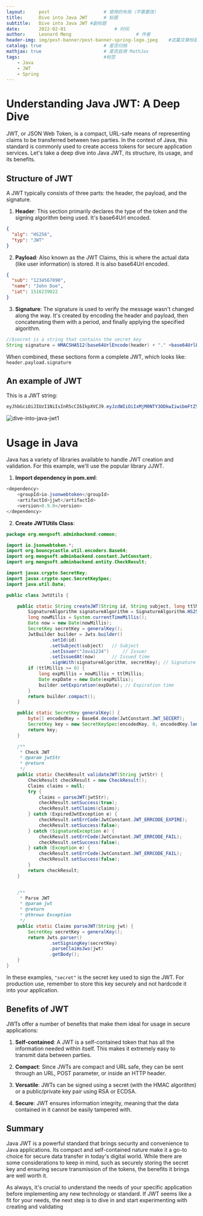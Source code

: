 ```yaml
---
layout:     post   				    # 使用的布局（不需要改）
title:      Dive into Java JWT  	# 标题 
subtitle:   Dive into Java JWT #副标题
date:       2022-02-01  				# 时间
author:     Leonard Meng						# 作者
header-img: img/post-banner/post-banner-spring-logo.jpeg 	#这篇文章标题背景图片
catalog: true 						# 是否归档
mathjax: true                       # 是否启用 MathJax
tags:								#标签
    - Java
    - JWT
    - Spring
---
```

# Understanding Java JWT: A Deep Dive 

JWT, or JSON Web Token, is a compact, URL-safe means of representing claims to be transferred between two parties. In the context of Java, this standard is commonly used to create access tokens for secure application services. Let's take a deep dive into Java JWT, its structure, its usage, and its benefits.

## Structure of JWT

A JWT typically consists of three parts: the header, the payload, and the signature.

1. **Header**: This section primarily declares the type of the token and the signing algorithm being used. It's base64Url encoded.

```json
{
  "alg": "HS256",
  "typ": "JWT"
}
```

2. **Payload**: Also known as the JWT Claims, this is where the actual data (like user information) is stored. It is also base64Url encoded.

```json
{
  "sub": "1234567890",
  "name": "John Doe",
  "iat": 1516239022
}
```

3. **Signature**: The signature is used to verify the message wasn't changed along the way. It's created by encoding the header and payload, then concatenating them with a period, and finally applying the specified algorithm.

```java
//$secret is a string that contains the secret key
String signature = HMACSHA512(base64UrlEncode(header) + "." +base64UrlEncode(payload), secret)

```


When combined, these sections form a complete JWT, which looks like: `header.payload.signature`

## An example of JWT
This is a JWT string:
```java
eyJhbGciOiJIUzI1NiIsInR5cCI6IkpXVCJ9.eyJzdWIiOiIxMjM0NTY3ODkwIiwibmFtZSI6IkpvaG4gRG9lIiwiaWF0IjoxNTE2MjM5MDIyfQ.SflKxwRJSMeKKF2QT4fwpMeJf36POk6yJV_adQssw5c
```

![dive-into-java-jwt1](https://www.menglingjun.com/img/in-post/dive-into-java-jwt1.png)

# Usage in Java

Java has a variety of libraries available to handle JWT creation and validation. For this example, we'll use the popular library JJWT.

1. **Import dependency in pom.xml**: 

```java
<dependency>
    <groupId>io.jsonwebtoken</groupId>
    <artifactId>jjwt</artifactId>
    <version>0.9.0</version>
</dependency>
```

2. **Create JWTUtils Class**:

```java
package org.mengsoft.adminbackend.common;

import io.jsonwebtoken.*;
import org.bouncycastle.util.encoders.Base64;
import org.mengsoft.adminbackend.constant.JwtConstant;
import org.mengsoft.adminbackend.entity.CheckResult;

import javax.crypto.SecretKey;
import javax.crypto.spec.SecretKeySpec;
import java.util.Date;

public class JwtUtils {

    public static String createJWT(String id, String subject, long ttlMillis) {
        SignatureAlgorithm signatureAlgorithm = SignatureAlgorithm.HS256;
        long nowMillis = System.currentTimeMillis();
        Date now = new Date(nowMillis);
        SecretKey secretKey = generalKey();
        JwtBuilder builder = Jwts.builder()
                .setId(id)
                .setSubject(subject)   // Subject
                .setIssuer("Java1234")     // Issuer
                .setIssuedAt(now)      // Issued time
                .signWith(signatureAlgorithm, secretKey); // Signature Algorithm and Secret Key
        if (ttlMillis >= 0) {
            long expMillis = nowMillis + ttlMillis;
            Date expDate = new Date(expMillis);
            builder.setExpiration(expDate); // Expiration time
        }
        return builder.compact();
    }

    public static SecretKey generalKey() {
        byte[] encodedKey = Base64.decode(JwtConstant.JWT_SECERT);
        SecretKey key = new SecretKeySpec(encodedKey, 0, encodedKey.length, "AES");
        return key;
    }

    /**
     * Check JWT
     * @param jwtStr
     * @return
     */
    public static CheckResult validateJWT(String jwtStr) {
        CheckResult checkResult = new CheckResult();
        Claims claims = null;
        try {
            claims = parseJWT(jwtStr);
            checkResult.setSuccess(true);
            checkResult.setClaims(claims);
        } catch (ExpiredJwtException e) {
            checkResult.setErrCode(JwtConstant.JWT_ERRCODE_EXPIRE);
            checkResult.setSuccess(false);
        } catch (SignatureException e) {
            checkResult.setErrCode(JwtConstant.JWT_ERRCODE_FAIL);
            checkResult.setSuccess(false);
        } catch (Exception e) {
            checkResult.setErrCode(JwtConstant.JWT_ERRCODE_FAIL);
            checkResult.setSuccess(false);
        }
        return checkResult;
    }


    /**
     * Parse JWT
     * @param jwt
     * @return
     * @throws Exception
     */
    public static Claims parseJWT(String jwt) {
        SecretKey secretKey = generalKey();
        return Jwts.parser()
                .setSigningKey(secretKey)
                .parseClaimsJws(jwt)
                .getBody();
    }
}

```

In these examples, `"secret"` is the secret key used to sign the JWT. For production use, remember to store this key securely and not hardcode it into your application.

## Benefits of JWT

JWTs offer a number of benefits that make them ideal for usage in secure applications:

1. **Self-contained**: A JWT is a self-contained token that has all the information needed within itself. This makes it extremely easy to transmit data between parties.

2. **Compact**: Since JWTs are compact and URL safe, they can be sent through an URL, POST parameter, or inside an HTTP header.

3. **Versatile**: JWTs can be signed using a secret (with the HMAC algorithm) or a public/private key pair using RSA or ECDSA.

4. **Secure**: JWT ensures information integrity, meaning that the data contained in it cannot be easily tampered with.

## Summary

Java JWT is a powerful standard that brings security and convenience to Java applications. Its compact and self-contained nature make it a go-to choice for secure data transfer in today's digital world. While there are some considerations to keep in mind, such as securely storing the secret key and ensuring secure transmission of the tokens, the benefits it brings are well worth it.

As always, it's crucial to understand the needs of your specific application before implementing any new technology or standard. If JWT seems like a fit for your needs, the next step is to dive in and start experimenting with creating and validating